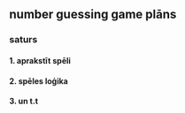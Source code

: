 ## number guessing game plāns 

### saturs

#### 1. aprakstīt spēli

#### 2. spēles loģika

#### 3. un t.t
